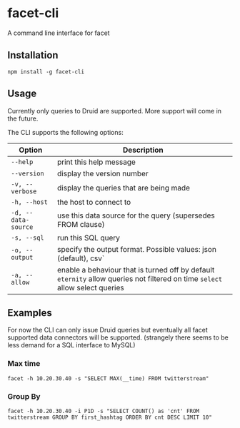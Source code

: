 # facet-cli

A command line interface for facet

## Installation

```
npm install -g facet-cli
```

## Usage

Currently only queries to Druid are supported. More support will come in the future. 

The CLI supports the following options:

Option              | Description
--------------------|-----------------------------------------
`--help`            | print this help message
`--version`         | display the version number
`-v, --verbose`     | display the queries that are being made
`-h, --host`        | the host to connect to
`-d, --data-source` | use this data source for the query (supersedes FROM clause)
`-s, --sql`         | run this SQL query
`-o, --output`      | specify the output format. Possible values: json (default), csv`
`-a, --allow`       | enable a behaviour that is turned off by default `eternity` allow queries not filtered on time `select` allow select queries

## Examples

For now the CLI can only issue Druid queries but eventually all facet supported data connectors will be supported.
(strangely there seems to be less demand for a SQL interface to MySQL)

### Max time



```
facet -h 10.20.30.40 -s "SELECT MAX(__time) FROM twitterstream"
```

### Group By

```
facet -h 10.20.30.40 -i P1D -s "SELECT COUNT() as 'cnt' FROM twitterstream GROUP BY first_hashtag ORDER BY cnt DESC LIMIT 10"
```
